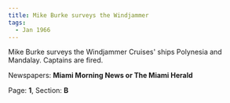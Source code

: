 ```yaml
---  
title: Mike Burke surveys the Windjammer  
tags:  
  - Jan 1966  
---  
```

  
Mike Burke surveys the Windjammer Cruises' ships Polynesia and Mandalay. Captains are fired.  
  
Newspapers: **Miami Morning News or The Miami Herald**  
  
Page: **1**, Section: **B** 
